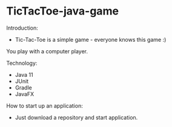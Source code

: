 # TicTacToe-java-game

Introduction:
- Tic-Tac-Toe is a simple game - everyone knows this game :)

You play with a computer player.

Technology:
- Java 11
- JUnit
- Gradle
- JavaFX

How to start up an application:
- Just download a repository and start application.

